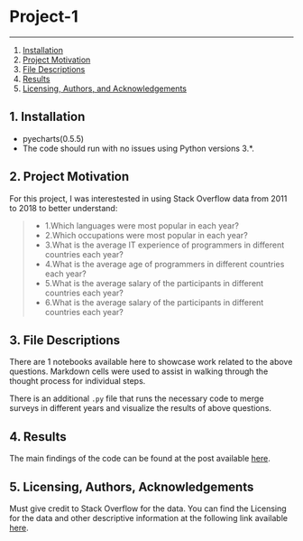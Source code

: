 # Project-1

--------------------------------------
1. [Installation](#installation)
2. [Project Motivation](#motivation)
3. [File Descriptions](#files)
4. [Results](#results)
5. [Licensing, Authors, and Acknowledgements](#licensing)

## 1. Installation <a name="installation"></a>

- pyecharts(0.5.5)
- The code should run with no issues using Python versions 3.*.

## 2. Project Motivation <a name="motivation"></a>
For this project, I was interestested in using Stack Overflow data from 2011 to 2018 to better understand:
> * 1.Which languages were most popular in each year?  
> * 2.Which occupations were most popular in each year?  
> * 3.What is the average IT experience of programmers in different countries each year?  
> * 4.What is the average age of programmers in different countries each year? 
> * 5.What is the average salary of the participants in different countries each year?  
> * 6.What is the average salary of the participants in different countries each year? 

## 3. File Descriptions <a name="files"></a>  
There are 1 notebooks available here to showcase work related to the above questions. Markdown cells were used to assist in walking through the thought process for individual steps.  

There is an additional `.py` file that runs the necessary code to merge surveys in different years and visualize the results of above questions.

## 4. Results <a name="results"></a>
The main findings of the code can be found at the post available [here](https://medium.com/@viveknakhate007/six-goswamis-of-vrindavan-dec86d823d7e?sk=619a1ce38a48e433e5f3edac674e6914).

## 5. Licensing, Authors, Acknowledgements<a name="licensing"></a>
Must give credit to Stack Overflow for the data.  You can find the Licensing for the data and other descriptive information at the following link available [here](https://insights.stackoverflow.com/survey).  
